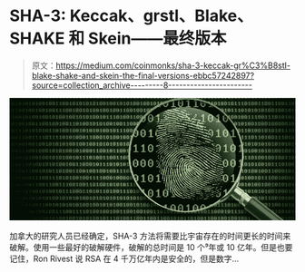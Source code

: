 # SHA-3: Keccak、grstl、Blake、SHAKE 和 Skein——最终版本

> 原文：<https://medium.com/coinmonks/sha-3-keccak-gr%C3%B8stl-blake-shake-and-skein-the-final-versions-ebbc57242897?source=collection_archive---------8----------------------->

![](img/d0b3922f7a6ee46098680243ca5fdb34.png)

加拿大的研究人员已经确定，SHA-3 方法将需要比宇宙存在的时间更长的时间来破解。使用一些最好的破解硬件，破解的总时间是 10 个⁹年或 10 亿年。但是也要记住，Ron Rivest 说 RSA 在 4 千万亿年内是安全的，但是数字…